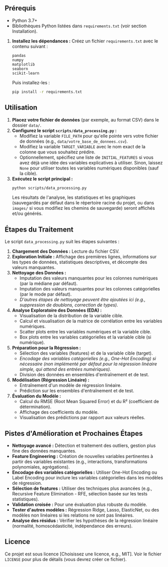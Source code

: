 
## Prérequis

*   Python 3.7+
*   Bibliothèques Python listées dans `requirements.txt` (voir section Installation).



1.  **Installez les dépendances :**
    Créez un fichier `requirements.txt` avec le contenu suivant :
    ```
    pandas
    numpy
    matplotlib
    seaborn
    scikit-learn
    ```
    Puis installez-les :
    ```bash
    pip install -r requirements.txt
    ```

## Utilisation

1.  **Placez votre fichier de données** (par exemple, au format CSV) dans le dossier `data/`.
2.  **Configurez le script `scripts/data_processing.py` :**
    *   Modifiez la variable `FILE_PATH` pour qu'elle pointe vers votre fichier de données (e.g., `data/votre_base_de_donnees.csv`).
    *   Modifiez la variable `TARGET_VARIABLE` avec le nom exact de la colonne que vous souhaitez prédire.
    *   Optionnellement, spécifiez une liste de `INITIAL_FEATURES` si vous avez déjà une idée des variables explicatives à utiliser. Sinon, laissez `None` pour utiliser toutes les variables numériques disponibles (sauf la cible).
3.  **Exécutez le script principal :**
    ```bash
    python scripts/data_processing.py
    ```
    Les résultats de l'analyse, les statistiques et les graphiques (sauvegardés par défaut dans le répertoire racine du projet, ou dans `images/` si vous modifiez les chemins de sauvegarde) seront affichés et/ou générés.

## Étapes du Traitement

Le script `data_processing.py` suit les étapes suivantes :

1.  **Chargement des Données :** Lecture du fichier CSV.
2.  **Exploration Initiale :** Affichage des premières lignes, informations sur les types de données, statistiques descriptives, et décompte des valeurs manquantes.
3.  **Nettoyage des Données :**
    *   Imputation des valeurs manquantes pour les colonnes numériques (par la médiane par défaut).
    *   Imputation des valeurs manquantes pour les colonnes catégorielles (par le mode par défaut).
    *   *D'autres étapes de nettoyage peuvent être ajoutées ici (e.g., suppression de doublons, correction de types).*
4.  **Analyse Exploratoire des Données (EDA) :**
    *   Visualisation de la distribution de la variable cible.
    *   Calcul et visualisation de la matrice de corrélation entre les variables numériques.
    *   Scatter plots entre les variables numériques et la variable cible.
    *   Box plots entre les variables catégorielles et la variable cible (si numérique).
5.  **Préparation pour la Régression :**
    *   Sélection des variables (features) et de la variable cible (target).
    *   *Encodage des variables catégorielles (e.g., One-Hot Encoding) si nécessaire (non implémenté par défaut pour la régression linéaire simple, qui attend des entrées numériques).*
    *   Division des données en ensembles d'entraînement et de test.
6.  **Modélisation (Régression Linéaire) :**
    *   Entraînement d'un modèle de régression linéaire.
    *   Prédiction sur les ensembles d'entraînement et de test.
7.  **Évaluation du Modèle :**
    *   Calcul du RMSE (Root Mean Squared Error) et du R² (coefficient de détermination).
    *   Affichage des coefficients du modèle.
    *   Visualisation des prédictions par rapport aux valeurs réelles.

## Pistes d'Amélioration et Prochaines Étapes

*   **Nettoyage avancé :** Détection et traitement des outliers, gestion plus fine des données manquantes.
*   **Feature Engineering :** Création de nouvelles variables pertinentes à partir des variables existantes (e.g., interactions, transformations polynomiales, agrégations).
*   **Encodage des variables catégorielles :** Utiliser One-Hot Encoding ou Label Encoding pour inclure les variables catégorielles dans les modèles de régression.
*   **Sélection de features :** Utiliser des techniques plus avancées (e.g., Recursive Feature Elimination - RFE, sélection basée sur les tests statistiques).
*   **Validation croisée :** Pour une évaluation plus robuste du modèle.
*   **Tester d'autres modèles :** Régression Ridge, Lasso, ElasticNet, ou des modèles non linéaires si les relations ne sont pas linéaires.
*   **Analyse des résidus :** Vérifier les hypothèses de la régression linéaire (normalité, homoscédasticité, indépendance des erreurs).

## Licence

Ce projet est sous licence [Choisissez une licence, e.g., MIT]. Voir le fichier `LICENSE` pour plus de détails (vous devrez créer ce fichier).